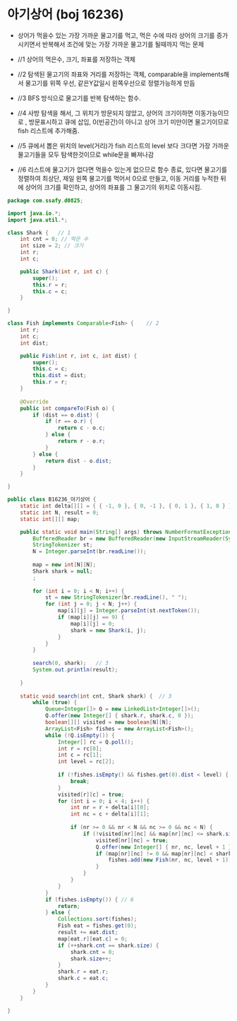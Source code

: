 # 아기상어 (boj 16236)



- 상어가 먹을수 있는 가장 가까운 물고기를 먹고, 먹은 수에 따라 상어의 크기를 증가시키면서 반복해서 조건에 맞는 가장 가까운 물고기를 될때까지 먹는 문제

- //1 상어의 먹은수, 크기, 좌표를 저장하는 객체

- //2 탐색된 물고기의 좌표와 거리를 저장하는 객체, comparable을 implements해서 물고기를 위쪽 우선, 같은Y값일시 왼쪽우선으로 정렬가능하게 만듬

- //3 BFS 방식으로 물고기를 반복 탐색하는 함수.

- //4 사방 탐색을 해서, 그 위치가 방문되지 않았고, 상어의 크기이하면 이동가능이므로 , 방문표시하고 큐에 삽입, 0(빈공간)이 아니고 상어 크기 미만이면 물고기이므로 fish 리스트에 추가해줌.

- //5 큐에서 뽑은 위치의 level(거리)가 fish 리스트의 level 보다 크다면 가장 가까운 물고기들을 모두 탐색한것이므로 while문을 빠져나감

- //6 리스트에 물고기가 없다면 먹을수 있는게 없으므로 함수 종료, 있다면 물고기를 정렬하여 최상단, 제일 왼쪽 물고기를 먹어서 0으로 만들고, 이동 거리를 누적한 뒤에 상어의 크기를 확인하고, 상어의 좌표를 그 물고기의 위치로 이동시킴.

  

```java
package com.ssafy.d0825;

import java.io.*;
import java.util.*;

class Shark {	// 1
	int cnt = 0; // 먹은 수
	int size = 2; // 크기
	int r;
	int c;

	public Shark(int r, int c) {
		super();
		this.r = r;
		this.c = c;
	}

}

class Fish implements Comparable<Fish> {	// 2
	int r;
	int c;
	int dist;

	public Fish(int r, int c, int dist) {
		super();
		this.c = c;
		this.dist = dist;
		this.r = r;
	}
	
	@Override
	public int compareTo(Fish o) {
		if (dist == o.dist) {
			if (r == o.r) {
				return c - o.c;
			} else {
				return r - o.r;
			}
		} else {
			return dist - o.dist;
		}
	}

}

public class B16236_아기상어 {
	static int delta[][] = { { -1, 0 }, { 0, -1 }, { 0, 1 }, { 1, 0 } };
	static int N, result = 0;
	static int[][] map;

	public static void main(String[] args) throws NumberFormatException, IOException {
		BufferedReader br = new BufferedReader(new InputStreamReader(System.in));
		StringTokenizer st;
		N = Integer.parseInt(br.readLine());
	
		map = new int[N][N];
		Shark shark = null;
		;
	
		for (int i = 0; i < N; i++) {
			st = new StringTokenizer(br.readLine(), " ");
			for (int j = 0; j < N; j++) {
				map[i][j] = Integer.parseInt(st.nextToken());
				if (map[i][j] == 9) {
					map[i][j] = 0;
					shark = new Shark(i, j);
				}
			}
		}
	
		search(0, shark);	// 3
		System.out.println(result);
	
	}
	
	static void search(int cnt, Shark shark) {	// 3
		while (true) {
			Queue<Integer[]> Q = new LinkedList<Integer[]>();
			Q.offer(new Integer[] { shark.r, shark.c, 0 });
			boolean[][] visited = new boolean[N][N];
			ArrayList<Fish> fishes = new ArrayList<Fish>();
			while (!Q.isEmpty()) {
				Integer[] rc = Q.poll();
				int r = rc[0];
				int c = rc[1];
				int level = rc[2];
	
				if (!fishes.isEmpty() && fishes.get(0).dist < level) {	// 5
					break;
				}
				visited[r][c] = true;
				for (int i = 0; i < 4; i++) {
					int nr = r + delta[i][0];
					int nc = c + delta[i][1];
	
					if (nr >= 0 && nr < N && nc >= 0 && nc < N) {	
						if (!visited[nr][nc] && map[nr][nc] <= shark.size) { // 4
							visited[nr][nc] = true;
							Q.offer(new Integer[] { nr, nc, level + 1 });
							if (map[nr][nc] != 0 && map[nr][nc] < shark.size) {	
								fishes.add(new Fish(nr, nc, level + 1));
							}
						}
					}
				}
			}
			if (fishes.isEmpty()) {	// 6
				return;
			} else {
				Collections.sort(fishes);
				Fish eat = fishes.get(0);
				result += eat.dist;
				map[eat.r][eat.c] = 0;
				if (++shark.cnt == shark.size) {
					shark.cnt = 0;
					shark.size++;
				}
				shark.r = eat.r;
				shark.c = eat.c;
			}
		}
	}

}
```

